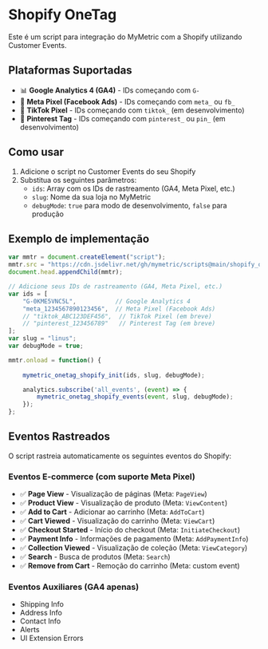 # Shopify OneTag

Este é um script para integração do MyMetric com a Shopify utilizando Customer Events.

## Plataformas Suportadas

- 📊 **Google Analytics 4 (GA4)** - IDs começando com `G-`
- 📘 **Meta Pixel (Facebook Ads)** - IDs começando com `meta_` ou `fb_`
- 🎵 **TikTok Pixel** - IDs começando com `tiktok_` (em desenvolvimento)
- 📌 **Pinterest Tag** - IDs começando com `pinterest_` ou `pin_` (em desenvolvimento)

## Como usar

1. Adicione o script no Customer Events do seu Shopify
2. Substitua os seguintes parâmetros:
   - `ids`: Array com os IDs de rastreamento (GA4, Meta Pixel, etc.)
   - `slug`: Nome da sua loja no MyMetric
   - `debugMode`: `true` para modo de desenvolvimento, `false` para produção

## Exemplo de implementação



```js
var mmtr = document.createElement("script");
mmtr.src = "https://cdn.jsdelivr.net/gh/mymetric/scripts@main/shopify_onetag/main.js";
document.head.appendChild(mmtr);

// Adicione seus IDs de rastreamento (GA4, Meta Pixel, etc.)
var ids = [
    "G-0KME5VNC5L",           // Google Analytics 4
    "meta_1234567890123456",  // Meta Pixel (Facebook Ads)
    // "tiktok_ABC123DEF456",  // TikTok Pixel (em breve)
    // "pinterest_123456789"   // Pinterest Tag (em breve)
];
var slug = "linus";
var debugMode = true;

mmtr.onload = function() {
    
    mymetric_onetag_shopify_init(ids, slug, debugMode);

    analytics.subscribe('all_events', (event) => {
        mymetric_onetag_shopify_events(event, slug, debugMode);
    });
};
```

## Eventos Rastreados

O script rastreia automaticamente os seguintes eventos do Shopify:

### Eventos E-commerce (com suporte Meta Pixel)
- ✅ **Page View** - Visualização de páginas (Meta: `PageView`)
- ✅ **Product View** - Visualização de produto (Meta: `ViewContent`)
- ✅ **Add to Cart** - Adicionar ao carrinho (Meta: `AddToCart`)
- ✅ **Cart Viewed** - Visualização do carrinho (Meta: `ViewCart`)
- ✅ **Checkout Started** - Início do checkout (Meta: `InitiateCheckout`)
- ✅ **Payment Info** - Informações de pagamento (Meta: `AddPaymentInfo`)
- ✅ **Collection Viewed** - Visualização de coleção (Meta: `ViewCategory`)
- ✅ **Search** - Busca de produtos (Meta: `Search`)
- ✅ **Remove from Cart** - Remoção do carrinho (Meta: custom event)

### Eventos Auxiliares (GA4 apenas)
- Shipping Info
- Address Info
- Contact Info
- Alerts
- UI Extension Errors